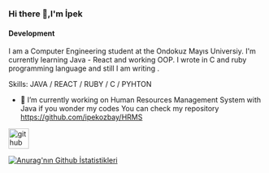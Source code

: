 ### Hi there 👋,I'm İpek 
#### Development
I am a Computer Engineering student at the Ondokuz Mayıs Universiy.
I'm currently learning Java - React and working OOP.
I wrote in C and ruby programming language and still I am writing .

Skills: JAVA / REACT / RUBY / C / PYHTON

- 🔭 I’m currently working on Human Resources Management System with Java  if you wonder my codes You can check my repository https://github.com/ipekozbay/HRMS


[<img src='https://cdn.jsdelivr.net/npm/simple-icons@3.0.1/icons/github.svg' alt='github' height='40'>](https://github.com/ipekozbay)  

[![Anurag'nın Github İstatistikleri](https://github-readme-stats.vercel.app/api?username=ipekozbay)](https://github.com/anuraghazra/github-readme-stats)

